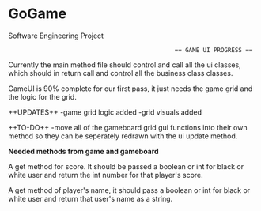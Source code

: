 # GoGame
Software Engineering Project

                                                   == GAME UI PROGRESS ==
Currently the main method file should control and call all the ui classes, which should in return call and control all the business class classes. 

GameUI is 90% complete for our first pass, it just needs the game grid and the logic for the grid. 

++UPDATES++
  -game grid logic added
  -grid visuals added
  
++TO-DO++
  -move all of the gameboard grid gui functions into their own method so they can be seperately redrawn with the ui update method.

****Needed methods from game and gameboard****

A get method for score. It should be passed a boolean or int for black or white user and return the int number for that player's score.

A get method of player's name, it should pass a boolean or int for black or white user and return that user's name as a string. 
                                            
